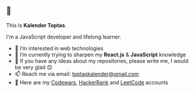 ## 👋
This is **Kalender Toptas**.

I'm a JavaScript developer and lifelong learner. 


- 👀 I’m interested in web technologies
- 🌱 I’m currently trying to sharpen my **React.js** & **JavaScript** knowledge
- 💬 If you have any ideas about my repositories, please write me, I would be very glad :blush:
- 📫 Reach me via email: toptaskalender@gmail.com
- :pushpin: Here are my [Codewars](https://www.codewars.com/users/toptaskalender), [HackerRank](https://www.hackerrank.com/toptaskalender) and [LeetCode](https://leetcode.com/toptaskalender/) accounts

<!--- 
toptaskalender/toptaskalender is a ✨ special ✨ repository because its `README.md` (this file) appears on your GitHub profile.
You can click the Preview link to take a look at your changes.
--->
